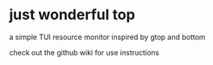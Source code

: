 # just wonderful top

a simple TUI resource monitor inspired by gtop and bottom

check out the github wiki for use instructions
